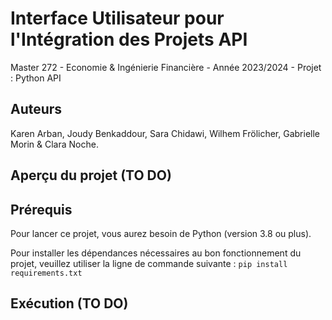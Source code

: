 # Interface Utilisateur pour l'Intégration des Projets API

Master 272 - Economie & Ingénierie Financière - Année 2023/2024 - Projet : Python API

## Auteurs

Karen Arban, Joudy Benkaddour, Sara Chidawi, Wilhem Frölicher, Gabrielle Morin & Clara Noche.

## Aperçu du projet (TO DO)

## Prérequis

Pour lancer ce projet, vous aurez besoin de Python (version 3.8 ou plus).

Pour installer les dépendances nécessaires au bon fonctionnement du projet, veuillez utiliser la ligne de commande suivante : ``` pip install requirements.txt ```

## Exécution (TO DO)
